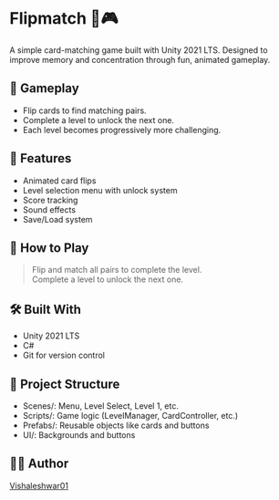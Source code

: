 # Flipmatch 🔄🎮

A simple card-matching game built with Unity 2021 LTS. Designed to improve memory and concentration through fun, animated gameplay.

## 🎯 Gameplay
- Flip cards to find matching pairs.
- Complete a level to unlock the next one.
- Each level becomes progressively more challenging.

## 🧩 Features
- Animated card flips
- Level selection menu with unlock system
- Score tracking
- Sound effects
- Save/Load system

## 🚀 How to Play
> Flip and match all pairs to complete the level.  
> Complete a level to unlock the next one.

## 🛠 Built With
- Unity 2021 LTS
- C#
- Git for version control

## 📁 Project Structure
- Scenes/: Menu, Level Select, Level 1, etc.
- Scripts/: Game logic (LevelManager, CardController, etc.)
- Prefabs/: Reusable objects like cards and buttons
- UI/: Backgrounds and buttons

## 👨‍💻 Author
[Vishaleshwar01](https://github.com/vishaleshwar01)
